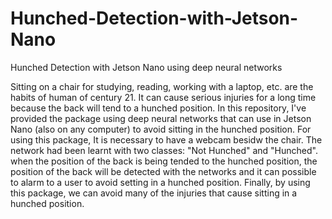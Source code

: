 # Hunched-Detection-with-Jetson-Nano
Hunched Detection with Jetson Nano using deep neural networks

Sitting on a chair for studying, reading, working with a laptop, etc. are the habits of human of century 21.
It can cause serious injuries for a long time because the back will tend to a hunched position. In this repository, I've provided the package using deep neural networks that can use in Jetson Nano (also on any computer) to avoid sitting in the hunched position.
For using this package, It is necessary to have a webcam besidw the chair. The network had been learnt with two classes: "Not Hunched" and "Hunched". when the position of the back is being tended to the hunched position, the position of the back will be detected with the networks and it can possible to alarm to a user to avoid setting in a hunched position. Finally, by using this package, we can avoid many of the injuries that cause sitting in a hunched position.
